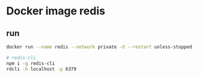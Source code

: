 # Docker image redis

## run

```sh
docker run --name redis --network private -d --restart unless-stopped -p 6379:6379 redis:alpine

# redis-cli
npm i -g redis-cli
rdcli -h localhost -p 6379
```
